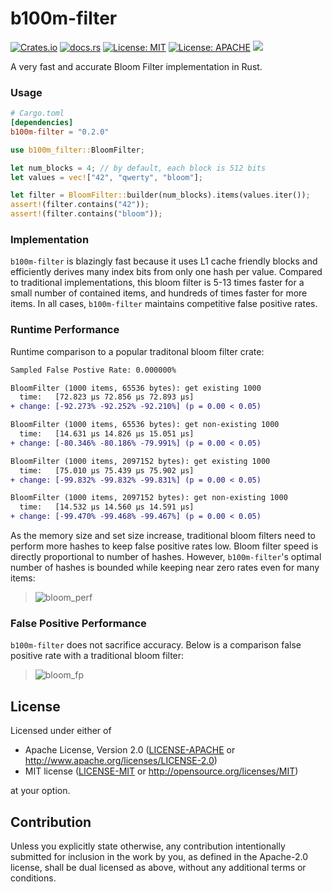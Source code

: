 # b100m-filter
[![Crates.io](https://img.shields.io/crates/v/b100m-filter.svg)](https://crates.io/crates/b100-filter)
[![docs.rs](https://docs.rs/bloomfilter/badge.svg)](https://docs.rs/b100m-filter)
[![License: MIT](https://img.shields.io/badge/License-MIT-blue.svg)](https://github.com/tomtomwombat/bloom-filter/blob/main/LICENSE-MIT)
[![License: APACHE](https://img.shields.io/badge/License-Apache-blue.svg)](https://github.com/tomtomwombat/bloom-filter/blob/main/LICENSE-Apache)
<a href="https://codecov.io/gh/tomtomwombat/bloom-filter">
    <img src="https://codecov.io/gh/tomtomwombat/bloom-filter/branch/main/graph/badge.svg">
</a>

A very fast and accurate Bloom Filter implementation in Rust.


### Usage

```toml
# Cargo.toml
[dependencies]
b100m-filter = "0.2.0"
```

```rust
use b100m_filter::BloomFilter;

let num_blocks = 4; // by default, each block is 512 bits
let values = vec!["42", "qwerty", "bloom"];

let filter = BloomFilter::builder(num_blocks).items(values.iter());
assert!(filter.contains("42"));
assert!(filter.contains("bloom"));
```

### Implementation

`b100m-filter` is blazingly fast because it uses L1 cache friendly blocks and efficiently derives many index bits from only one hash per value. Compared to traditional implementations, this bloom filter is 5-13 times faster for a small number of contained items, and hundreds of times faster for more items. In all cases, `b100m-filter` maintains competitive false positive rates.

### Runtime Performance

Runtime comparison to a popular traditonal bloom filter crate:
```diff
Sampled False Postive Rate: 0.000000%

BloomFilter (1000 items, 65536 bytes): get existing 1000
  time:   [72.823 µs 72.856 µs 72.893 µs]
+ change: [-92.273% -92.252% -92.210%] (p = 0.00 < 0.05)

BloomFilter (1000 items, 65536 bytes): get non-existing 1000
  time:   [14.631 µs 14.826 µs 15.051 µs]
+ change: [-80.346% -80.186% -79.991%] (p = 0.00 < 0.05)

BloomFilter (1000 items, 2097152 bytes): get existing 1000
  time:   [75.010 µs 75.439 µs 75.902 µs]
+ change: [-99.832% -99.832% -99.831%] (p = 0.00 < 0.05)

BloomFilter (1000 items, 2097152 bytes): get non-existing 1000
  time:   [14.532 µs 14.560 µs 14.591 µs]
+ change: [-99.470% -99.468% -99.467%] (p = 0.00 < 0.05)
```
As the memory size and set size increase, traditional bloom filters need to perform more hashes to keep false positive rates low. Bloom filter speed is directly proportional to number of hashes. However, `b100m-filter`'s optimal number of hashes is bounded while keeping near zero rates even for many items:
> ![bloom_perf](https://github.com/thomaspendock/bloom-filter/assets/45644087/ebe424cf-d8f1-4401-ac10-a4879123565f)


### False Positive Performance

`b100m-filter` does not sacrifice accuracy. Below is a comparison false positive rate with a traditional bloom filter:
> ![bloom_fp](https://github.com/thomaspendock/bloom-filter/assets/45644087/03687bcd-412b-434f-9cc4-c844395c0f42)

## License

Licensed under either of

 * Apache License, Version 2.0
   ([LICENSE-APACHE](LICENSE-APACHE) or http://www.apache.org/licenses/LICENSE-2.0)
 * MIT license
   ([LICENSE-MIT](LICENSE-MIT) or http://opensource.org/licenses/MIT)

at your option.

## Contribution

Unless you explicitly state otherwise, any contribution intentionally submitted
for inclusion in the work by you, as defined in the Apache-2.0 license, shall be
dual licensed as above, without any additional terms or conditions.
